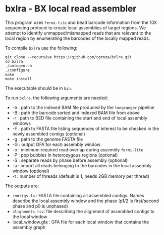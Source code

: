 # bxlra - BX local read assembler

This program uses `fermi-lite` and bead barcode information from the 10X
sequencing protocol to create local assemblies of target regions. We attempt to
identify unmapped/mismapped reads that are relevant to the local region by
enumerating the barcodes of the locally mapped reads.

To compile `bxlra` use the following:

```
git clone --recursive https://github.com/cgroza/bxlra.git
cd bxlra
./autogen.sh
./configure
make
make install
```

The executable should be in `bin`.

To run `bxlra`, the following arguments are needed:
+ -b : path to the indexed BAM file produced by the `longranger` pipeline
+ -B : path the barcode sorted and indexed BAM file from above
+ -r : path to BED file containing the start and end of local
  assembly windows
+ -F : path to FASTA file listing sequences of interest to be checked in the
  newly assembled contigs (optional)
+ -g : path to the genome FASTA file
+ -G : output GFA for each assembly window
+ -o : minimum required read overlap during assembly `fermi-lite`
+ -P : pop bubbles in heterozygous regions (optional)
+ -S : separate reads by phase before assembly (optional)
+ -a : import all reads belonging to the barcodes in the local assembly window
  (optional)
+ -t : number of threads (default is 1, needs 2GB memory per thread)


The outputs are:
+ `contigs.fa` : FASTA file containing all assembled contigs. Names describe the
  local assembly window and the phase (p1/2 is first/second phase and p0 is
  unphased)
+ `alignments.tsv`: file describing the alignment of assembled contigs to the
  local window
+ local_window.gfa : GFA file for each local window that contains the assembly graph
